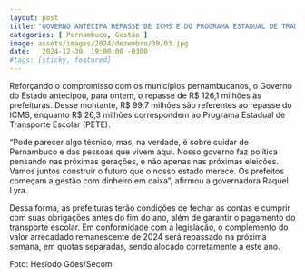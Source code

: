```yaml
---
layout: post
title: "GOVERNO ANTECIPA REPASSE DE ICMS E DO PROGRAMA ESTADUAL DE TRANSPORTE ESCOLAR AOS MUNICÍPIOS"
categories: [ Pernambuco, Gestão ]
image: assets/images/2024/dezembro/30/03.jpg
date:   2024-12-30  19:00:00 -0300
#tags: [sticky, featured]
---
```

Reforçando o compromisso com os municípios pernambucanos, o Governo do Estado antecipou, para ontem, o repasse de R$ 126,1 milhões às prefeituras. Desse montante, R$ 99,7 milhões são referentes ao repasse do ICMS, enquanto R$ 26,3 milhões correspondem ao Programa Estadual de Transporte Escolar (PETE).

“Pode parecer algo técnico, mas, na verdade, é sobre cuidar de Pernambuco e das pessoas que vivem aqui. Nosso governo faz política pensando nas próximas gerações, e não apenas nas próximas eleições. Vamos juntos construir o futuro que o nosso estado merece. Os prefeitos começam a gestão com dinheiro em caixa”, afirmou a governadora Raquel Lyra.

Dessa forma, as prefeituras terão condições de fechar as contas e cumprir com suas obrigações antes do fim do ano, além de garantir o pagamento do transporte escolar. Em conformidade com a legislação, o complemento do valor arrecadado remanescente de 2024 será repassado na próxima semana, em quotas separadas, sendo alocado corretamente a este ano.

Foto: Hesíodo Góes/Secom